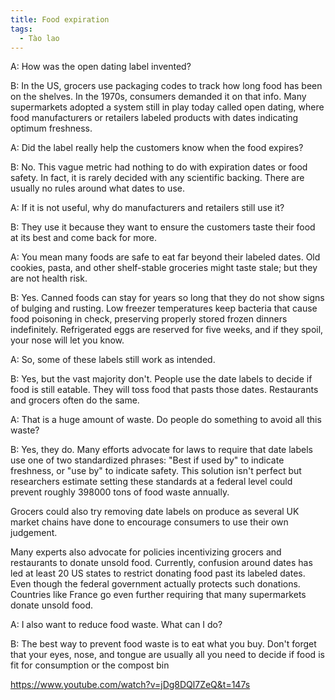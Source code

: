 ```yaml
---
title: Food expiration
tags:
  - Tào lao
---
```


A: How was the open dating label invented?

B: In the US, grocers use packaging codes to track how long food has been on the shelves. In the 1970s, consumers demanded it on that info. Many supermarkets adopted a system still in play today called open dating, where food manufacturers or retailers labeled products with dates indicating optimum freshness.

A: Did the label really help the customers know when the food expires?

B: No. This vague metric had nothing to do with expiration dates or food safety. In fact, it is rarely decided with any scientific backing. There are usually no rules around what dates to use.

A: If it is not useful, why do manufacturers and retailers still use it?

B: They use it because they want to ensure the customers taste their food at its best and come back for more.

A: You mean many foods are safe to eat far beyond their labeled dates. Old cookies, pasta, and other shelf-stable groceries might taste stale; but they are not health risk.

B: Yes. Canned foods can stay for years so long that they do not show signs of bulging and rusting. Low freezer temperatures keep bacteria that cause food poisoning in check, preserving properly stored frozen dinners indefinitely. Refrigerated eggs are reserved for five weeks, and if they spoil, your nose will let you know.

A: So, some of these labels still work as intended.

B: Yes, but the vast majority don't. People use the date labels to decide if food is still eatable. They will toss food that pasts those dates. Restaurants and grocers often do the same.

A: That is a huge amount of waste. Do people do something to avoid all this waste?

B: Yes, they do. Many efforts advocate for laws to require that date labels use one of two standardized phrases: "Best if used by" to indicate freshness, or "use by" to indicate safety. This solution isn't perfect but researchers estimate setting these standards at a federal level could prevent roughly 398000 tons of food waste annually.

Grocers could also try removing date labels on produce as several UK market chains have done to encourage consumers to use their own judgement.

Many experts also advocate for policies incentivizing grocers and restaurants to donate unsold food. Currently, confusion around dates has led at least 20 US states to restrict donating food past its labeled dates. Even though the federal government actually protects such donations. Countries like France go even further requiring that many supermarkets donate unsold food.

A: I also want to reduce food waste. What can I do?

B: The best way to prevent food waste is to eat what you buy. Don't forget that your eyes, nose, and tongue are usually all you need to decide if food is fit for consumption or the compost bin

https://www.youtube.com/watch?v=jDg8DQl7ZeQ&t=147s
